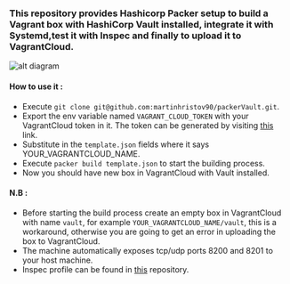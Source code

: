 ### This repository provides Hashicorp Packer setup to build a Vagrant box with HashiCorp Vault installed, integrate it with Systemd,test it with Inspec and finally to upload it to VagrantCloud.

![alt diagram](https://www.lucidchart.com/publicSegments/view/597016c6-9be4-409d-a3d4-7c9719b7aacb/image.png)

#### How to use it :

- Execute `git clone git@github.com:martinhristov90/packerVault.git`.
- Export the env variable named `VAGRANT_CLOUD_TOKEN` with your VagrantCloud token in it. The token can be generated by visiting [this](https://app.vagrantup.com/settings/security) link.
- Substitute in the `template.json` fields where it says YOUR_VAGRANTCLOUD_NAME.
- Execute `packer build template.json` to start the building process.
- Now you should have new box in VagrantCloud with Vault installed.


#### N.B : 
- Before starting the build process create an empty box in VagrantCloud with name `vault`, for example `YOUR_VAGRANTCLOUD_NAME/vault`, this is a workaround, otherwise you are going to get an error in uploading the box to VagrantCloud.
- The machine automatically exposes tcp/udp ports 8200 and 8201 to your host machine.
- Inspec profile can be found in [this](https://github.com/martinhristov90/inspecVault) repository.

